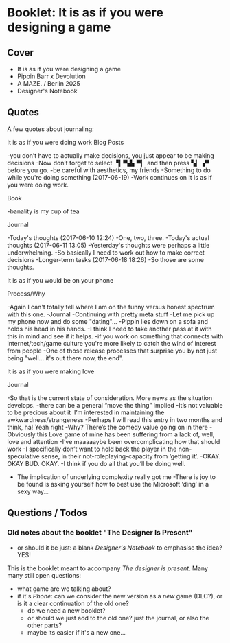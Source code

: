 # Booklet: It is as if you were designing a game

## Cover

- It is as if you were designing a game
- Pippin Barr x Devolution
- A MAZE. / Berlin 2025
- Designer's Notebook

## Quotes

A few quotes about journaling:

It is as if you were doing work
Blog Posts

  -you don’t have to actually make decisions, you just appear to be making decisions
  -Now don’t forget to select ▝▍▀▟▖▀▎ and then press ▚▎▗▀ before you go.
  -be careful with aesthetics, my friends
  -Something to do while you're doing something (2017-06-19)
  -Work continues on It is as if you were doing work.
  
Book

  -banality is my cup of tea
  
Journal

   -Today's thoughts (2017-06-10 12:24)
   -One, two, three.
   -Today's actual thoughts (2017-06-11 13:05)
   -Yesterday's thoughts were perhaps a little underwhelming.
   -So basically I need to work out how to make correct decisions
   -Longer-term tasks (2017-06-18 18:26)
   -So those are some thoughts.
  
It is as if you would be on your phone

Process/Why

   -Again I can't totally tell where I am on the funny versus honest spectrum with this one.
   -Journal
   -Continuing with pretty meta stuff
   -Let me pick up my phone now and do some "dating"...
   -Pippin lies down on a sofa and holds his head in his hands.
   -I think I need to take another pass at it with this in mind and see if it helps.
   -if you work on something that connects with internet/tech/game culture you're more likely to catch the wind of interest from people
   -One of those release processes that surprise you by not just being "well... it's out there now, the end".
  
It is as if you were making love

Journal

 -So that is the current state of consideration. More news as the situation develops.
 -there can be a general “move the thing” implied
 -It’s not valuable to be precious about it  I’m interested in maintaining the awkwardness/strangeness
 -Perhaps I will read this entry in two months and think, ha! Yeah right
 -Why? There’s the comedy value going on in there
 -Obviously this Love game of mine has been suffering from a lack of, well, love and attention
 -I’ve maaaaaybe been overcomplicating how that should work
 -I specifically don’t want to hold back the player in the non-speculative sense, in their not-roleplaying-capacity from ‘getting it’.
 -OKAY. OKAY BUD. OKAY.
 -I think if you do all that you’ll be doing well.
 - The implication of underlying complexity really got me
 -There is joy to be found is asking yourself how to best use the Microsoft ‘ding’ in a sexy way…

## Questions / Todos

### Old notes about the booklet "The Designer Is Present"

- ~~or should it be just: a blank *Designer's Notebook* to emphasise the idea?~~ YES!

This is the booklet meant to accompany *The designer is present*. Many many still open questions:

- what game are we talking about?
- if it's *Phone*: can we consider the new version as a _new_ game (DLC?), or is it a clear continuation of the old one?
    - do we need a new booklet?
    - or should we just add to the old one? just the journal, or also the other parts?
    - maybe its easier if it's a new one... 
